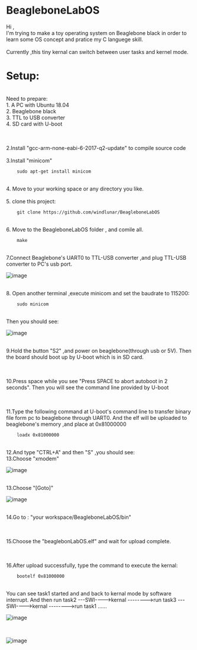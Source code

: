 # BeagleboneLabOS

Hi ,<br>
I'm trying to make a toy operating system on Beaglebone black in order to learn some OS concept and pratice my C languege skill.
<br><br>
Currently ,this tiny kernal can switch between user tasks and kernel mode.


Setup:
=

<br>
Need to prepare:
<br>
1. A PC with Ubuntu 18.04
<br>
2. Beaglebone black
<br>
3. TTL to USB converter
<br>
4. SD card with U-boot
<br>

<br><br>
2.Install "gcc-arm-none-eabi-6-2017-q2-update" to compile source code
<br><br>
3.Install "minicom"

        sudo apt-get install minicom

<br>
4. Move to your working space or any directory you like.<br><br>
5. clone this project:

        git clone https://github.com/windlunar/BeagleboneLabOS

<br>
6. Move to the BeagleboneLabOS folder , and comile all.

        make
<br>
7.Connect Beaglebone's UART0 to TTL-USB converter ,and plug TTL-USB converter to PC's usb port.
<br>

![image](https://github.com/windlunar/BeagleboneLabOS/blob/master/pictures/uart0.png)

<br>
8. Open another terminal ,execute minicom and set the baudrate to 115200:

        sudo minicom
<br>
Then you should see:
<br>

![image](https://github.com/windlunar/BeagleboneLabOS/blob/master/pictures/minicom.png)

<br>        
9.Hold the button "S2" ,and power on beaglebone(through usb or 5V).
Then the board should boot up by U-boot which is in SD card.

<br><br>
10.Press space while you see "Press SPACE to abort autoboot in 2 seconds".
Then you will see the command line provided by U-boot

<br><br>
11.Type the following command at U-boot's command line to transfer binary file form pc to beaglebone through UART0.
And the elf will be uploaded to beaglebone's memory ,and place at 0x81000000

        loadx 0x81000000

<br>
12.And type "CTRL+A" and then "S" ,you should see:
<br>
13.Choose "xmodem"

![image](https://github.com/windlunar/BeagleboneLabOS/blob/master/pictures/choose_xmodem.png)


<br>
13.Choose "[Goto]"
<br>

![image](https://github.com/windlunar/BeagleboneLabOS/blob/master/pictures/goto.png)

<br>
14.Go to : "your workspace/BeagleboneLabOS/bin"

<br><br>
15.Choose the "beaglebonLabOS.elf" and wait for upload complete.

<br><br>
16.After upload successfully, type the command to execute the kernal:

        bootelf 0x81000000

<br>
You can see task1 started and and back to kernal mode by software interrupt.
And then run task2 ---SWI---->kernal
-------->run task3 ---SWI---->kernal
-------->run task1 ......
<br>

![image](https://github.com/windlunar/BeagleboneLabOS/blob/master/pictures/result.png)

<br>

![image](https://github.com/windlunar/BeagleboneLabOS/blob/master/pictures/bbb.jpg)
